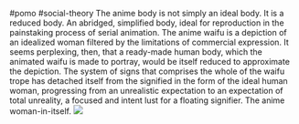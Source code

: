 #pomo #social-theory
The anime body is not simply an ideal body. It is a reduced body. An abridged, simplified body, ideal for reproduction in the painstaking process of serial animation. The anime waifu is a depiction of an idealized woman filtered by the limitations of commercial expression. It seems perplexing, then, that a ready-made human body, which the animated waifu is made to portray, would be itself reduced to approximate the depiction. The system of signs that comprises the whole of the waifu trope has detached itself from the signified in the form of the ideal human woman, progressing from an unrealistic expectation to an expectation of total unreality, a focused and intent lust for a floating signifier. The anime woman-in-itself.
![](https://i.imgur.com/YnkSdIj.png)
